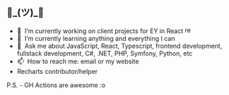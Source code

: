 <!--
**ckifer/ckifer** is a ✨ _special_ ✨ repository because its `README.md` (this file) appears on your GitHub profile.
-->
## 👋\_(ツ)_👋

- 🔭  &nbsp;I’m currently working on client projects for EY in React&nbsp;<img src="https://reactjs.org/favicon-32x32.png?v=f4d46f030265b4c48a05c999b8d93791" height="16px" width="16px" alt="react logo" />
- 🌱  &nbsp;I’m currently learning anything and everything I can
- 💬  &nbsp;Ask me about JavaScript, React, Typescript, frontend development, fullstack development, C#, .NET, PHP, Symfony, Python, etc
- 📫  &nbsp;How to reach me: email or my website
- Recharts contributor/helper

P.S. - GH Actions are awesome :o

